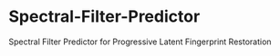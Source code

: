 # Spectral-Filter-Predictor
Spectral Filter Predictor for Progressive Latent Fingerprint Restoration
